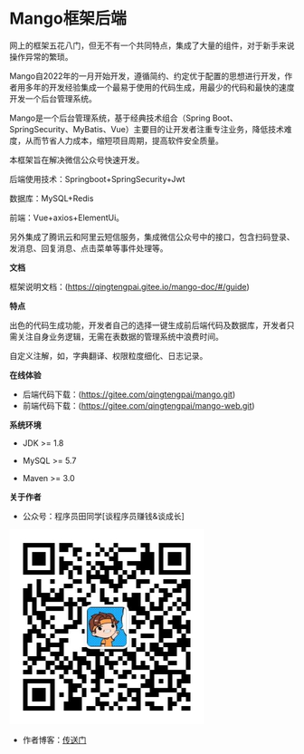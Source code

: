 ﻿# Mango框架后端

网上的框架五花八门，但无不有一个共同特点，集成了大量的组件，对于新手来说操作异常的繁琐。

Mango自2022年的一月开始开发，遵循简约、约定优于配置的思想进行开发，作者用多年的开发经验集成一个最易于使用的代码生成，用最少的代码和最快的速度开发一个后台管理系统。

Mango是一个后台管理系统，基于经典技术组合（Spring Boot、SpringSecurity、MyBatis、Vue）主要目的让开发者注重专注业务，降低技术难度，从而节省人力成本，缩短项目周期，提高软件安全质量。

本框架旨在解决微信公众号快速开发。

后端使用技术：Springboot+SpringSecurity+Jwt 

数据库：MySQL+Redis 

前端：Vue+axios+ElementUi。

另外集成了腾讯云和阿里云短信服务，集成微信公众号中的接口，包含扫码登录、发消息、回复消息、点击菜单等事件处理等。

**文档**

框架说明文档：(https://qingtengpai.gitee.io/mango-doc/#/guide)

**特点**

出色的代码生成功能，开发者自己的选择一键生成前后端代码及数据库，开发者只需关注自身业务逻辑，无需在表数据的管理系统中浪费时间。

自定义注解，如，字典翻译、权限粒度细化、日志记录。

**在线体验**

- 后端代码下载：(<https://gitee.com/qingtengpai/mango.git>)
- 前端代码下载：(https://gitee.com/qingtengpai/mango-web.git)

**系统环境**

- JDK >= 1.8

- MySQL >= 5.7

- Maven >= 3.0

**关于作者**

- 公众号：程序员田同学[谈程序员赚钱&谈成长]

![输入图片说明](qrcode_for_gh_829fbbbc3c27_344.jpg)

- 作者博客：[传送门](http://www.sky1998.cn)

  
